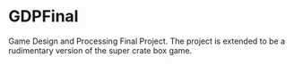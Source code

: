 GDPFinal
========

Game Design and Processing Final Project. The project is extended to be a rudimentary version of the super crate box game.
